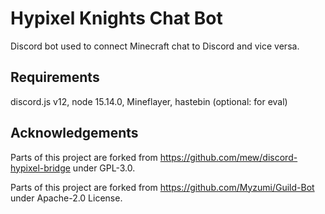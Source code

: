 # Hypixel Knights Chat Bot
Discord bot used to connect Minecraft chat to Discord and vice versa.

## Requirements
discord.js v12, node 15.14.0, Mineflayer, hastebin (optional: for eval)

## Acknowledgements
Parts of this project are forked from https://github.com/mew/discord-hypixel-bridge under GPL-3.0.

Parts of this project are forked from https://github.com/Myzumi/Guild-Bot under Apache-2.0 License.
